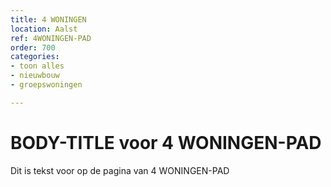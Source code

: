 ```yaml
---
title: 4 WONINGEN
location: Aalst
ref: 4WONINGEN-PAD
order: 700
categories:
- toon alles
- nieuwbouw
- groepswoningen

---
```

# BODY-TITLE voor 4 WONINGEN-PAD

Dit is tekst voor op de pagina van 4 WONINGEN-PAD